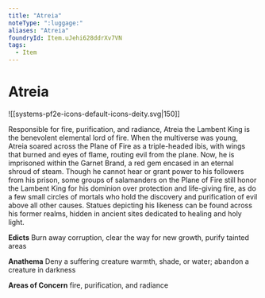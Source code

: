 ```yaml
---
title: "Atreia"
noteType: ":luggage:"
aliases: "Atreia"
foundryId: Item.uJehi628ddrXv7VN
tags:
  - Item
---
```


# Atreia
![[systems-pf2e-icons-default-icons-deity.svg|150]]

Responsible for fire, purification, and radiance, Atreia the Lambent King is the benevolent elemental lord of fire. When the multiverse was young, Atreia soared across the Plane of Fire as a triple-headed ibis, with wings that burned and eyes of flame, routing evil from the plane. Now, he is imprisoned within the Garnet Brand, a red gem encased in an eternal shroud of steam. Though he cannot hear or grant power to his followers from his prison, some groups of salamanders on the Plane of Fire still honor the Lambent King for his dominion over protection and life-giving fire, as do a few small circles of mortals who hold the discovery and purification of evil above all other causes. Statues depicting his likeness can be found across his former realms, hidden in ancient sites dedicated to healing and holy light.

**Edicts** Burn away corruption, clear the way for new growth, purify tainted areas

**Anathema** Deny a suffering creature warmth, shade, or water; abandon a creature in darkness

**Areas of Concern** fire, purification, and radiance
